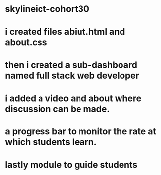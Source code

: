 # skylineict-cohort30
# i created files abiut.html and about.css 
# then i created a sub-dashboard named full stack web developer
# i added a video and about where discussion can be made.
# a progress bar to monitor the rate at which students learn.
# lastly module to guide students